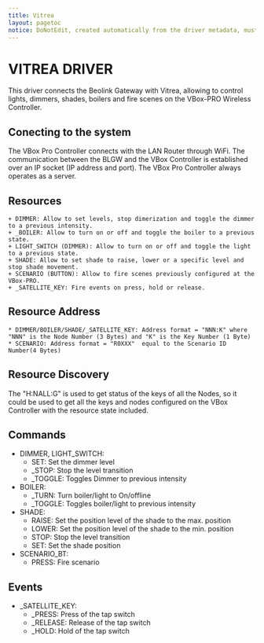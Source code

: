 ```yaml
---
title: Vitrea
layout: pagetoc
notice: DoNotEdit, created automatically from the driver metadata, must be updated on the driver itself
---
```

VITREA DRIVER
=============

This driver connects the Beolink Gateway with Vitrea, allowing to control lights, dimmers, shades, boilers and fire scenes on the VBox-PRO Wireless Controller.

Conecting to the system
-----------------------

The VBox Pro Controller connects with the LAN Router through WiFi. The communication between the BLGW and the VBox Controller is established over an IP socket (IP address and port). The VBox Pro Controller always operates as a server.

Resources
---------

	+ DIMMER: Allow to set levels, stop dimerization and toggle the dimmer to a previous intensity.
	+ _BOILER: Allow to turn on or off and toggle the boiler to a previous state.
	+ LIGHT_SWITCH (DIMMER): Allow to turn on or off and toggle the light to a previous state.
	+ SHADE: Allow to set shade to raise, lower or a specific level and stop shade movement.
	+ SCENARIO (BUTTON): Allow to fire scenes previously configured at the VBox-PRO.
	+ _SATELLITE_KEY: Fire events on press, hold or release.
						
Resource Address
----------------

	* DIMMER/BOILER/SHADE/_SATELLITE_KEY: Address format = "NNN:K" where "NNN" is the Node Number (3 Bytes) and "K" is the Key Number (1 Byte)
	* SCENARIO: Address format = "R0XXX"  equal to the Scenario ID Number(4 Bytes)
	
Resource Discovery
------------------

  The "H:NALL:G" is used to get status of the keys of all the Nodes, so it could be used to get all the keys and nodes configured on the VBox Controller with the resource state included.

Commands
--------

  * DIMMER, LIGHT_SWITCH:
    + SET: Set the dimmer level
    + _STOP: Stop the level transition
    + _TOGGLE: Toggles Dimmer to previous intensity
  * BOILER:
    + _TURN: Turn boiler/light to On/offline
    + _TOGGLE: Toggles boiler/light to previous intensity
  * SHADE:
    + RAISE: Set the position level of the shade to the max. position
    + LOWER: Set the position level of the shade to the min. position
    + STOP: Stop the level transition
    + SET: Set the shade position
  * SCENARIO_BT:
    + PRESS: Fire scenario
    
Events
------

  * _SATELLITE_KEY:
    + _PRESS: Press of the tap switch
    + _RELEASE: Release of the tap switch
    + _HOLD: Hold of the tap switch

